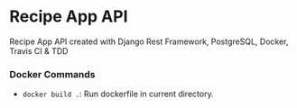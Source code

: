 # Recipe App API

Recipe App API created with Django Rest Framework, PostgreSQL, Docker, Travis CI &amp; TDD

### Docker Commands

- `docker build .`: Run dockerfile in current directory.
